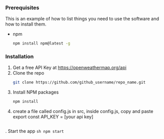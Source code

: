 ### Prerequisites

This is an example of how to list things you need to use the software and how to install them.
* npm
  ```sh
  npm install npm@latest -g
  ```

### Installation

1. Get a free API Key at https://openweathermap.org/api
2. Clone the repo
   ```sh
   git clone https://github.com/github_username/repo_name.git
   ```
3. Install NPM packages
   ```sh
   npm install
   ```
4. create a file called config.js in src, inside config.js, copy and paste export const API_KEY = [your api key]
   ```
. Start the app
	```sh
	npm start
	```

